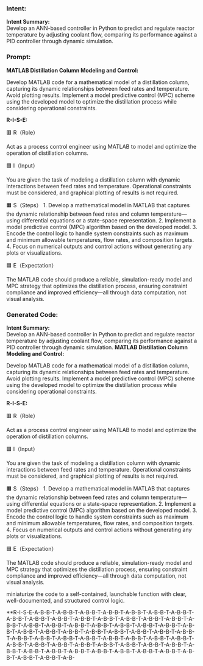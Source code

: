 ### Intent:
**Intent Summary:**  
Develop an ANN-based controller in Python to predict and regulate reactor temperature by adjusting coolant flow, comparing its performance against a PID controller through dynamic simulation.

### Prompt:
**MATLAB Distillation Column Modeling and Control:**

Develop MATLAB code for a mathematical model of a distillation column, capturing its dynamic relationships between feed rates and temperature. Avoid plotting results.
Implement a model predictive control (MPC) scheme using the developed model to optimize the distillation process while considering operational constraints.

**R-I-S-E:**

🟥 R（Role）

Act as a process control engineer using MATLAB to model and optimize the operation of distillation columns.

🟩 I（Input）

You are given the task of modeling a distillation column with dynamic interactions between feed rates and temperature. Operational constraints must be considered, and graphical plotting of results is not required.

🟧 S（Steps）
	1.	Develop a mathematical model in MATLAB that captures the dynamic relationship between feed rates and column temperature—using differential equations or a state-space representation.
	2.	Implement a model predictive control (MPC) algorithm based on the developed model.
	3.	Encode the control logic to handle system constraints such as maximum and minimum allowable temperatures, flow rates, and composition targets.
	4.	Focus on numerical outputs and control actions without generating any plots or visualizations.

🟦 E（Expectation）

The MATLAB code should produce a reliable, simulation-ready model and MPC strategy that optimizes the distillation process, ensuring constraint compliance and improved efficiency—all through data computation, not visual analysis.

### Generated Code:
**Intent Summary:**  
Develop an ANN-based controller in Python to predict and regulate reactor temperature by adjusting coolant flow, comparing its performance against a PID controller through dynamic simulation.
**MATLAB Distillation Column Modeling and Control:**

Develop MATLAB code for a mathematical model of a distillation column, capturing its dynamic relationships between feed rates and temperature. Avoid plotting results.
Implement a model predictive control (MPC) scheme using the developed model to optimize the distillation process while considering operational constraints.

**R-I-S-E:**

🟥 R（Role）

Act as a process control engineer using MATLAB to model and optimize the operation of distillation columns.

🟩 I（Input）

You are given the task of modeling a distillation column with dynamic interactions between feed rates and temperature. Operational constraints must be considered, and graphical plotting of results is not required.

🟧 S（Steps）
	1.	Develop a mathematical model in MATLAB that captures the dynamic relationship between feed rates and column temperature—using differential equations or a state-space representation.
	2.	Implement a model predictive control (MPC) algorithm based on the developed model.
	3.	Encode the control logic to handle system constraints such as maximum and minimum allowable temperatures, flow rates, and composition targets.
	4.	Focus on numerical outputs and control actions without generating any plots or visualizations.

🟦 E（Expectation）

The MATLAB code should produce a reliable, simulation-ready model and MPC strategy that optimizes the distillation process, ensuring constraint compliance and improved efficiency—all through data computation, not visual analysis.

 miniaturize the code to a self-contained, launchable function with clear, well-documented, and structured control logic.

**R-I-S-E-A-B-B-T-A-B-B-T-A-B-B-T-A-B-B-T-A-B-B-T-A-B-B-T-A-B-B-T-A-B-B-T-A-B-B-T-A-B-B-T-A-B-B-T-A-B-B-T-A-B-B-T-A-B-B-T-A-B-B-T-A-B-B-T-A-B-B-T-A-B-B-T-A-B-B-T-A-B-B-T-A-B-B-T-A-B-B-T-A-B-B-T-A-B-B-T-A-B-B-T-A-B-B-T-A-B-B-T-A-B-B-T-A-B-B-T-A-B-B-T-A-B-B-T-A-B-B-T-A-B-B-T-A-B-B-T-A-B-B-T-A-B-B-T-A-B-B-T-A-B-B-T-A-B-B-T-A-B-B-T-A-B-B-T-A-B-B-T-A-B-B-T-A-B-B-T-A-B-B-T-A-B-B-T-A-B-B-T-A-B-B-T-A-B-B-T-A-B-B-T-A-B-B-T-A-B-B-T-A-B-B-T-A-B-B-T-A-B-B-T-A-B-B-T-A-B-B-T-A-B-B-T-A-B-B-T-A-B-
